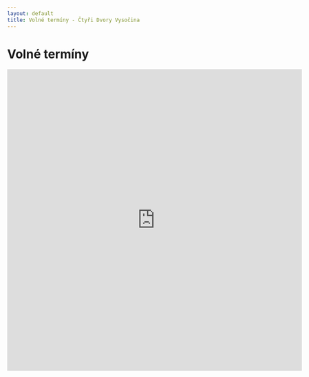 ```yaml
---
layout: default
title: Volné termíny - Čtyři Dvory Vysočina
---
```


# Volné termíny

<iframe src="http://obsazenost.e-chalupy.cz/kalendarNew.php?id=9051&pocetMesicu=12&stin=ne&pozadi=ffffff&kalendarText=&kalendarPozadi=999&ramecek=999&mesicText=fff&mesicPozadi=07b&dnyText=07b&dnyPozadi=fff&obsazenoText=900&obsazenoPozadi=FF6434&volnoText=fff&volnoPozadi=24ee54&castecneText=ccc&castecnePozadi=2484ee&legenda=ano&jednotky=ne&legendaText=555" height="700px" width="685px" frameborder="0"></iframe>
